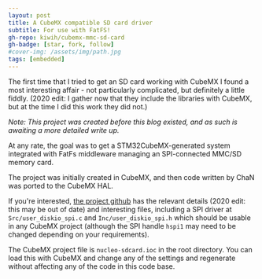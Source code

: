 ```yaml
---
layout: post
title: A CubeMX compatible SD card driver
subtitle: For use with FatFS!
gh-repo: kiwih/cubemx-mmc-sd-card
gh-badge: [star, fork, follow]
#cover-img: /assets/img/path.jpg
tags: [embedded]
---
```


The first time that I tried to get an SD card working with CubeMX I found a most interesting affair - not particularly complicated, but definitely a little fiddly. 
(2020 edit: I gather now that they include the libraries with CubeMX, but at the time I did this work they did not.)

*Note: This project was created before this blog existed, and as such is awaiting a more detailed write up.*

At any rate, the goal was to get a STM32CubeMX-generated system integrated with FatFs middleware managing an SPI-connected MMC/SD memory card.

The project was initially created in CubeMX, and then code written by ChaN was ported to the CubeMX HAL.

If you're interested, [the project github](https://github.com/kiwih/cubemx-mmc-sd-card) has the relevant details (2020 edit: this may be out of date)  and interesting files, including a SPI driver at `Src/user_diskio_spi.c` and `Inc/user_diskio_spi.h` which should be usable in any CubeMX project (although the SPI handle `hspi1` may need to be changed depending on your requirements).

The CubeMX project file is `nucleo-sdcard.ioc` in the root directory. You can load this with CubeMX and change any of the settings and regenerate without affecting any of the code in this code base.




